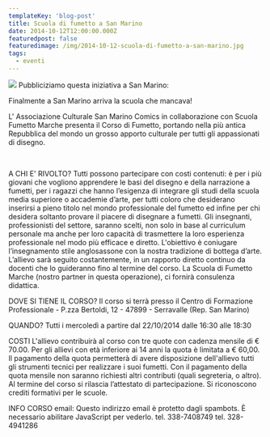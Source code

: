 ```yaml
---
templateKey: 'blog-post'
title: Scuola di fumetto a San Marino
date: 2014-10-12T12:00:00.000Z
featuredpost: false
featuredimage: /img/2014-10-12-scuola-di-fumetto-a-san-marino.jpg
tags:
  - eventi
---
```



![](/img/2014-10-12-scuola-di-fumetto-a-san-marino.jpg)
Pubbliciziamo questa iniziativa a San Marino: 

 Finalmente a San Marino arriva la scuola che mancava! 

 L' Associazione Culturale San Marino Comics in collaborazione con Scuola Fumetto Marche presenta il Corso di Fumetto, portando nella più antica Repubblica del mondo un grosso apporto culturale per tutti gli appassionati di disegno. 

   

 A CHI E' RIVOLTO? Tutti possono partecipare con costi contenuti: è per i più giovani che vogliono apprendere le basi del disegno e della narrazione a fumetti, per i ragazzi che hanno l’esigenza di integrare gli studi della scuola media superiore o accademie d’arte, per tutti coloro che desiderano inserirsi a pieno titolo nel mondo professionale del fumetto ed infine per chi desidera soltanto provare il piacere di disegnare a fumetti. Gli insegnanti, professionisti del settore, saranno scelti, non solo in base al curriculum personale ma anche per loro capacità di trasmettere la loro esperienza professionale nel modo più efficace e diretto. L'obiettivo è coniugare l’insegnamento stile anglosassone con la nostra tradizione di bottega d’arte. L’allievo sarà seguito costantemente, in un rapporto diretto continuo da docenti che lo guideranno fino al termine del corso. La Scuola di Fumetto Marche (nostro partner in questa operazione), ci fornirà consulenza didattica. 

 DOVE SI TIENE IL CORSO? Il corso si terrà presso il Centro di Formazione Professionale - P.zza Bertoldi, 12 - 47899 - Serravalle (Rep. San Marino) 

 QUANDO? Tutti i mercoledì a partire dal 22/10/2014 dalle 16:30 alle 18:30 

 COSTI L'allievo contribuirà al corso con tre quote con cadenza mensile di € 70.00. Per gli allievi con età inferiore ai 14 anni la quota è limitata a € 60,00. Il pagamento della quota permetterà di avere disposizione dell'allievo tutti gli strumenti tecnici per realizzare i suoi fumetti. Con il pagamento della quota mensile non saranno richiesti altri contributi (quali segreteria, o altro). Al termine del corso si rilascia l’attestato di partecipazione. Si riconoscono crediti formativi per le scuole. 

 INFO CORSO email: Questo indirizzo email è protetto dagli spambots. È necessario abilitare JavaScript per vederlo. tel. 338-7408749 tel. 328-4941286 

